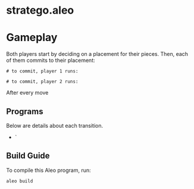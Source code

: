 # stratego.aleo

# Gameplay
Both players start by deciding on a placement for their pieces. Then, each of them commits to their placement:
```
# to commit, player 1 runs:

# to commit, player 2 runs:

```
After every move

## Programs
Below are details about each transition.
* `

## Build Guide

To compile this Aleo program, run:
```bash
aleo build
```
